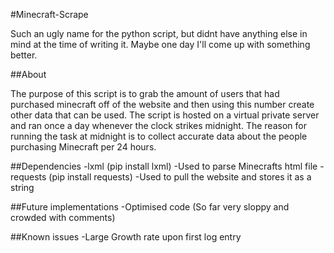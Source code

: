 #Minecraft-Scrape

Such an ugly name for the python script, but didnt have anything else in mind at the time of writing it. Maybe one day I'll come up with something better.

##About

The purpose of this script is to grab the amount of users that had purchased minecraft off of the website and then using this number create other data that can be used. The script is hosted on a virtual private server and ran once a day whenever the clock strikes midnight. The reason for running the task at midnight is to collect accurate data about the people purchasing Minecraft per 24 hours.

##Dependencies
-lxml (pip install lxml)
  -Used to parse Minecrafts html file
-requests (pip install requests)
  -Used to pull the website and stores it as a string

##Future implementations
-Optimised code (So far very sloppy and crowded with comments)

##Known issues
-Large Growth rate upon first log entry
